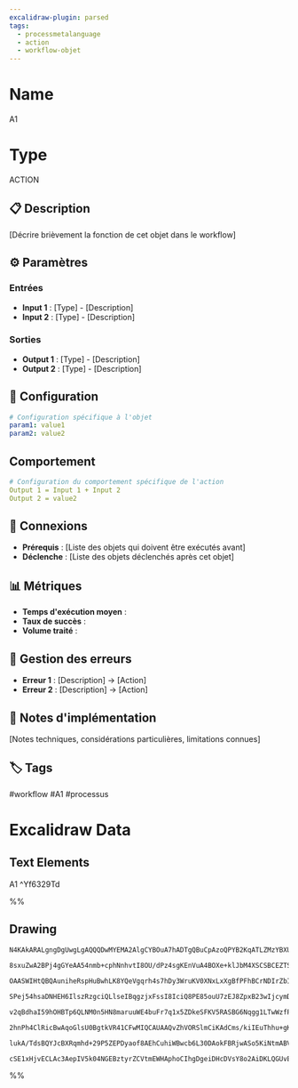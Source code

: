 ```yaml
---
excalidraw-plugin: parsed
tags:
  - processmetalanguage
  - action
  - workflow-objet
---
```

# Name

A1
# Type

ACTION

## 📋 Description
[Décrire brièvement la fonction de cet objet dans le workflow]

## ⚙️ Paramètres

### Entrées
- **Input 1** : [Type] - [Description]
- **Input 2** : [Type] - [Description]

### Sorties
- **Output 1** : [Type] - [Description]
- **Output 2** : [Type] - [Description]

## 🔧 Configuration
```yaml
# Configuration spécifique à l'objet
param1: value1
param2: value2
```

## Comportement
```yaml
# Configuration du comportement spécifique de l'action
Output 1 = Input 1 + Input 2
Output 2 = value2
```


## 🔗 Connexions
- **Prérequis** : [Liste des objets qui doivent être exécutés avant]
- **Déclenche** : [Liste des objets déclenchés après cet objet]

## 📊 Métriques
- **Temps d'exécution moyen** : 
- **Taux de succès** : 
- **Volume traité** : 

## 🚨 Gestion des erreurs
- **Erreur 1** : [Description] → [Action]
- **Erreur 2** : [Description] → [Action]

## 📝 Notes d'implémentation
[Notes techniques, considérations particulières, limitations connues]

## 🏷️ Tags
#workflow #A1 #processus

# Excalidraw Data

## Text Elements
A1 ^Yf6329Td

%%
## Drawing
```compressed-json
N4KAkARALgngDgUwgLgAQQQDwMYEMA2AlgCYBOuA7hADTgQBuCpAzoQPYB2KqATLZMzYBXUtiRoIACyhQ4zZAHoFAc0JRJQgEYA6bGwC2CgF7N6hbEcK4OCtptbErHALRY8RMpWdx8Q1TdIEfARcZgRmBShcZQUebQBGABZtAAYaOiCEfQQOKGZuAG1wMFAwMogSbggAQQB9bBSAGQBWAGkAEWUoAEdqgGFW1uwKIQAVAE1ldLLIWEQqx1x9TmJp

8sxuZwA2BPj4gGYeAA54nmb+cphNnhvtI8OU/dPz4sgKEnVuA4BOXe+klJbM4XSCSBCEZTSL7NFLafbfI6JfYAdheMwg1mUwW4KRBEGYUFIbAA1gg+mx8GxSFUAMTxBD0+lrSCaXDYYnKIlCDjEcmU6kSGkAMyF2G+YuZECFhHw+AAyrBsRJsETmMxnJJcFBsJJJQSiaSAOofXVoPivfGEkkIBUwJXoQQeSVcyEccL5NDxPFsOBstRXT0pXEWznC

OAASWIHtQBQAuniheRspHuBwhLK8YQeVgqrh4s7hDy3WruKV0XNxLxXgBfPFhBCrNDIrZbI48FLNZF4xgsdhcNBHYPonusTgAOU4Yi+SMSRyOzeaXothGY7UyUAb3CFBDCeM0heIAFFgtlctGijMSq9yhWqhvMFBmeVKhJxkKtodvqNVtfq694xaQhwMQWqbp6qLNFsezIvECIdniRAcMSqbpvgCFsOyYGoNu+BhMUtbFGWkAvugb4fjwX6rHit4

SPej54hsaDNHEH6IlszRzgciQLlseIBqgzjxFssI8IciQ8PE85ouU7zEJ8ZpxB23wIjcymDokrZHHiYIQlCZrSZAmL2kO5T6tafJUrSjIMkge5shyXI8hZAroMKorit8krSrKtr2hAKpsGqGpajqepWkaJrcOa6JmaSvmVviFKVHiLqSMW0ZLuiPp+rAXxBnioZAZG54AeiiZLAgKZoGmGbLtmjHoLgPAFtyxDpShtUxQgWHwik3yJPEyL7N2TCj

v2qBdhaI59hOHBTp6QLNM0n5HN8maruuWE4buFr7q1x5ZDkeSFKV5RASBG6Nqgg1LTwWzfPs7H7PlFqIch1WoehmFXdtCDUVgj4SNU+YpZQowA1UwNeZwUByoQRiVu2CYwwAYksMr8QZ0AA9URDKON/lHUwko9lA5gELjEIE/oJDENieJ6LkuBZkwVXoHUDQtB0XS9AMQwjBMUzeqQEJZgQ4MPpDIMWrgQhQGwABK4Tw5WhJCH9r0swAEuCkKA9d

2hnPh4ClRicBwAqoGlsU0BgtkVR41CFwMIQCAUAAQvZhVORSlmCiKAdCms/kiIEuThhu+gKgaZK+y5EB0jZTLO9godHRHWSe+y3u8nHtIimKEop2n4eRyjMryoqCUBUFmrarqxekGHUAZ1H4UIMacmmrwjfN630fWvFVSOslNup036eRwrwiuu6Xy95PWQAPK+tg/p5SZIcT6XWQo6j6P4JjC87/oe+5HDCNRZv4995HEtQJT+MOwgQr0WPJct5H

lukA/TdsBQYJcBXRqmhd+29P5ZEPDyaof8AEhCuhiWBwcb6L30DAokFBRjwASo5KiNtmABVlAADS+PdBIzZUTIhOMCfBhD8DjG4I9ZIFFWyomdkYNgBhrbDgIOrKK+Fj4QP0NPVq7UJC4ODpyEgF9EabykcQBUCA4DcGkhAeRABZNgxAEBQNwJoYIP0dwa3KPI5y3DyjuwpAg0gyhWQAAoJJdl4INagzinGwmaAASklErZQ6ZcDxxsfY0SuJeDPV

cSE1xHjvECLAc3AepIV5k04NGEBztyrZCVtmEWHAphoCIhgDgeiDHcDVsY8o2AiDKLQGUvERT7Y1NIOrb0ctEKqyaeUyA+gAmklIGOCqpSOl4m6aQXpuj9FYTKbE8odgABWCBsB5DlEUuAmjtHjJKWgX6zs2Rk0YKMTh+BzGzGwcPTIiy+ySlTgSAwWD5gfU6uUSk30txGITESKO5zknjW2a9UID8Ln7MOR1fAxswAEUgN5cIpY/zViAA===
```
%%